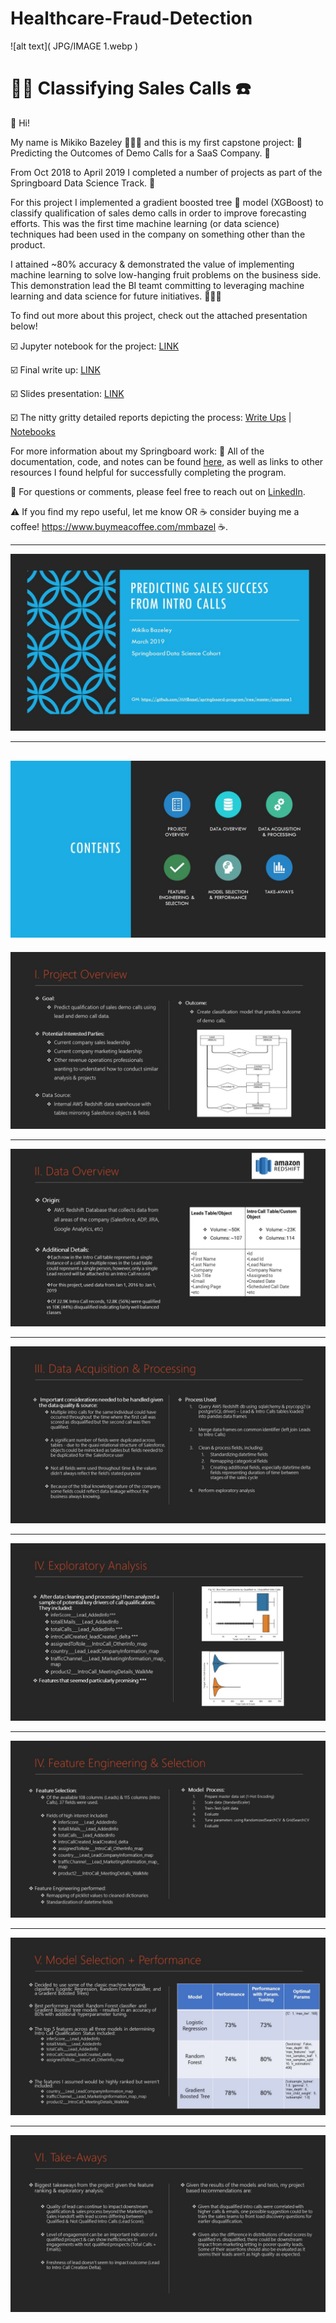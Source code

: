 # Healthcare-Fraud-Detection

![alt text](
       JPG/IMAGE 1.webp
      )



# 🕵️‍♀️ Classifying Sales Calls ☎️

👋 Hi!

My name is Mikiko Bazeley 👩🏻‍💻 and this is my first capstone project: 
💸 Predicting the Outcomes of Demo Calls for a SaaS Company. 📱

From Oct 2018 to April 2019 I completed a number of projects as part of the Springboard Data Science Track. 🧠 

For this project I implemented a gradient boosted tree 🌲 model (XGBoost) to classify qualification of sales demo calls in order to improve forecasting efforts. This was the first time machine learning (or data science) techniques had been used in the company on something other than the product. 

I attained ~80% accuracy & demonstrated the value of implementing machine learning to solve low-hanging fruit problems on the business side. This demonstration lead the BI teamt committing to leveraging machine learning and data science for future initiatives. 🎉💪🏻


To find out more about this project, check out the attached presentation below! 

☑️ Jupyter notebook for the project: [LINK](https://github.com/MMBazel/Classifying-Sales-Calls/blob/master/Model%2BAnalysis/Capstone1-FinalVersion-BazeleyMikiko-Springboard.ipynb)  

☑️ Final write up: [LINK](https://github.com/MMBazel/Classifying-Sales-Calls/blob/master/Capstone%20Project%201_%20Final%20Report.pdf) 

☑️ Slides presentation: [LINK](https://github.com/MMBazel/Classifying-Sales-Calls/tree/master/Slide%20JPGs) 

☑️ The nitty gritty detailed reports depicting the process: 
[Write Ups](https://github.com/MMBazel/Classifying-Sales-Calls/tree/master/Detailed%20Milestone%20Reports) | [Notebooks](https://github.com/MMBazel/Classifying-Sales-Calls/tree/master/Detailed%20Milestone%20Notebooks) 


For more information about my Springboard work: 
📝 All of the documentation, code, and notes can be found [here](https://github.com/MMBazel/springboard-program), as well as links to other resources I found helpful for successfully completing the program. 

💬 For questions or comments, please feel free to reach out on [LinkedIn](https://www.linkedin.com/in/mikikobazeley/). 

⚠️ If you find my repo useful, let me know OR ☕ consider buying me a coffee! https://www.buymeacoffee.com/mmbazel ☕.


--------------------------------------------------------------------------------------------------------------------------------


![alt text](https://github.com/MMBazel/Classifying-Sales-Calls/blob/master/Slide%20JPGs/Slide1.JPG?raw=true
      )
      
--------------------------------------------------------------------------------------------------------------------------------


![alt text](https://github.com/MMBazel/Classifying-Sales-Calls/blob/master/Slide%20JPGs/Slide2.JPG?raw=true
      )
--------------------------------------------------------------------------------------------------------------------------------


![alt text](https://github.com/MMBazel/Classifying-Sales-Calls/blob/master/Slide%20JPGs/Slide3.JPG?raw=true
      )
      
--------------------------------------------------------------------------------------------------------------------------------


![alt text](https://github.com/MMBazel/Classifying-Sales-Calls/blob/master/Slide%20JPGs/Slide4.JPG?raw=true
      )
      
--------------------------------------------------------------------------------------------------------------------------------


![alt text](https://github.com/MMBazel/Classifying-Sales-Calls/blob/master/Slide%20JPGs/Slide5.JPG?raw=true
      )
      
 --------------------------------------------------------------------------------------------------------------------------------


![alt text](https://github.com/MMBazel/Classifying-Sales-Calls/blob/master/Slide%20JPGs/Slide6.JPG?raw=true
      )
      
      
 --------------------------------------------------------------------------------------------------------------------------------


![alt text](https://github.com/MMBazel/Classifying-Sales-Calls/blob/master/Slide%20JPGs/Slide7.JPG?raw=true
      )
      
      
 --------------------------------------------------------------------------------------------------------------------------------


![alt text](https://github.com/MMBazel/Classifying-Sales-Calls/blob/master/Slide%20JPGs/Slide8.JPG?raw=true
      )
      
      
 --------------------------------------------------------------------------------------------------------------------------------


![alt text](https://github.com/MMBazel/Classifying-Sales-Calls/blob/master/Slide%20JPGs/Slide9.JPG?raw=true
      )
      
      
      
